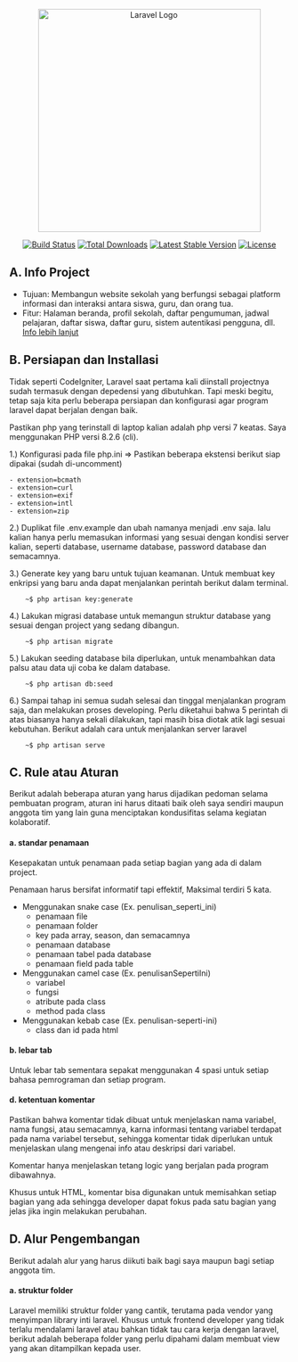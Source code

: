 <p align="center"><a href="https://laravel.com" target="_blank"><img src="https://raw.githubusercontent.com/laravel/art/master/logo-lockup/5%20SVG/2%20CMYK/1%20Full%20Color/laravel-logolockup-cmyk-red.svg" width="400" alt="Laravel Logo"></a></p>

<p align="center">
<a href="https://github.com/laravel/framework/actions"><img src="https://github.com/laravel/framework/workflows/tests/badge.svg" alt="Build Status"></a>
<a href="https://packagist.org/packages/laravel/framework"><img src="https://img.shields.io/packagist/dt/laravel/framework" alt="Total Downloads"></a>
<a href="https://packagist.org/packages/laravel/framework"><img src="https://img.shields.io/packagist/v/laravel/framework" alt="Latest Stable Version"></a>
<a href="https://packagist.org/packages/laravel/framework"><img src="https://img.shields.io/packagist/l/laravel/framework" alt="License"></a>
</p>

## A. Info Project

-   Tujuan: Membangun website sekolah yang berfungsi sebagai platform informasi dan interaksi antara siswa, guru, dan orang tua.
-   Fitur: Halaman beranda, profil sekolah, daftar pengumuman, jadwal pelajaran, daftar siswa, daftar guru, sistem autentikasi pengguna, dll.
    <a href="resource/docs/info_lanjutan.md">Info lebih lanjut</a>

## B. Persiapan dan Installasi

Tidak seperti CodeIgniter, Laravel saat pertama kali diinstall projectnya sudah termasuk dengan depedensi yang dibutuhkan. Tapi meski begitu, tetap saja kita perlu beberapa persiapan dan konfigurasi agar program laravel dapat berjalan dengan baik.

Pastikan php yang terinstall di laptop kalian adalah php versi 7 keatas. Saya menggunakan PHP versi 8.2.6 (cli).

1.) Konfigurasi pada file php.ini => Pastikan beberapa ekstensi berikut siap dipakai (sudah di-uncomment)

    - extension=bcmath
    - extension=curl
    - extension=exif
    - extension=intl
    - extension=zip

2.) Duplikat file .env.example dan ubah namanya menjadi .env saja. lalu kalian hanya perlu memasukan informasi yang sesuai dengan kondisi server kalian, seperti database, username database, password database dan semacamnya.

3.) Generate key yang baru untuk tujuan keamanan. Untuk membuat key enkripsi yang baru anda dapat menjalankan perintah berikut dalam terminal.

```
    ~$ php artisan key:generate
```

4.) Lakukan migrasi database untuk memangun struktur database yang sesuai dengan project yang sedang dibangun.

```
    ~$ php artisan migrate
```

5.) Lakukan seeding database bila diperlukan, untuk menambahkan data palsu atau data uji coba ke dalam database.

```
    ~$ php artisan db:seed
```

6.) Sampai tahap ini semua sudah selesai dan tinggal menjalankan program saja, dan melakukan proses developing. Perlu diketahui bahwa 5 perintah di atas biasanya hanya sekali dilakukan, tapi masih bisa diotak atik lagi sesuai kebutuhan. Berikut adalah cara untuk menjalankan server laravel

```
    ~$ php artisan serve
```

## C. Rule atau Aturan

Berikut adalah beberapa aturan yang harus dijadikan pedoman selama pembuatan program, aturan ini harus ditaati baik oleh saya sendiri maupun anggota tim yang lain guna menciptakan kondusifitas selama kegiatan kolaboratif.

#### a. standar penamaan

Kesepakatan untuk penamaan pada setiap bagian yang ada di dalam project.

Penamaan harus bersifat informatif tapi effektif, Maksimal terdiri 5 kata.

-   Menggunakan snake case (Ex. penulisan_seperti_ini)
    -   penamaan file
    -   penamaan folder
    -   key pada array, season, dan semacamnya
    -   penamaan database
    -   penamaan tabel pada database
    -   penamaan field pada table
-   Menggunakan camel case (Ex. penulisanSepertiIni)
    -   variabel
    -   fungsi
    -   atribute pada class
    -   method pada class
-   Menggunakan kebab case (Ex. penulisan-seperti-ini)
    -   class dan id pada html

#### b. lebar tab

Untuk lebar tab sementara sepakat menggunakan 4 spasi untuk setiap bahasa pemrograman dan setiap program.

#### d. ketentuan komentar

Pastikan bahwa komentar tidak dibuat untuk menjelaskan nama variabel, nama fungsi, atau semacamnya, karna informasi tentang variabel terdapat pada nama variabel tersebut, sehingga komentar tidak diperlukan untuk menjelaskan ulang mengenai info atau deskripsi dari variabel.

Komentar hanya menjelaskan tetang logic yang berjalan pada program dibawahnya.

Khusus untuk HTML, komentar bisa digunakan untuk memisahkan setiap bagian yang ada sehingga developer dapat fokus pada satu bagian yang jelas jika ingin melakukan perubahan.

## D. Alur Pengembangan

Berikut adalah alur yang harus diikuti baik bagi saya maupun bagi setiap anggota tim.

#### a. struktur folder

Laravel memiliki struktur folder yang cantik, terutama pada vendor yang menyimpan library inti laravel. Khusus untuk frontend developer yang tidak terlalu mendalami laravel atau bahkan tidak tau cara kerja dengan laravel, berikut adalah beberapa folder yang perlu dipahami dalam membuat view yang akan ditampilkan kepada user.
